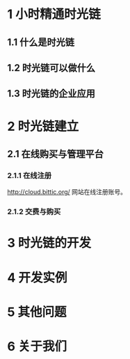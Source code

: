 # 1 小时精通时光链

## 1.1  什么是时光链

## 1.2  时光链可以做什么

## 1.3  时光链的企业应用

#  2 时光链建立

## 2.1  在线购买与管理平台

### 2.1.1 在线注册

http://cloud.bittic.org/ 网站在线注册账号。

### 2.1.2 交费与购买



#  3 时光链的开发

#  4 开发实例

#  5 其他问题

#  6 关于我们

